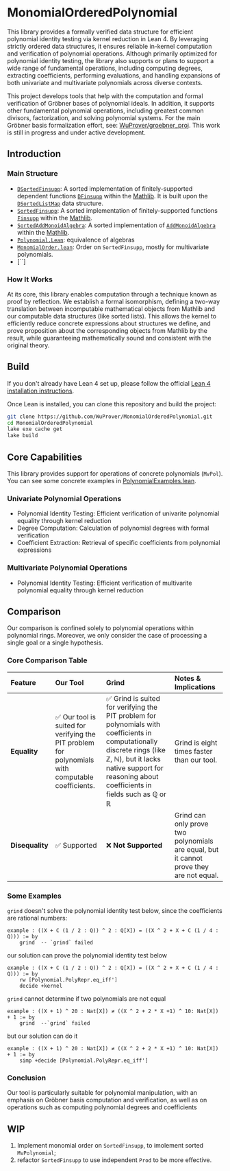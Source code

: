 # MonomialOrderedPolynomial
This library provides a formally verified data structure for efficient polynomial identity testing via kernel reduction in Lean 4. By leveraging strictly ordered data structures, it ensures reliable in-kernel computation and verification of polynomial operations. Although primarily optimized for polynomial identity testing, the library also supports or plans to support a wide range of fundamental operations, including computing degrees, extracting coefficients, performing evaluations, and handling expansions of both univariate and multivariate polynomials across diverse contexts.

This project develops tools that help with the computation and formal verification of Gröbner bases of polynomial ideals. In addition, it supports other fundamental polynomial operations, including greatest common divisors, factorization, and solving polynomial systems. For the main Gröbner basis formalization effort, see: [WuProver/groebner_proj](https://github.com/WuProver/groebner_proj). This work is still in progress and under active development.

## Introduction

### Main Structure

- [`DSortedFinsupp`](./MonomialOrderedPolynomial/DSortedFinsupp.lean): A sorted implementation of finitely-supported dependent functions [`DFinsupp`](https://leanprover-community.github.io/mathlib4_docs/find/?pattern=DFinsupp#doc) within the [Mathlib](https://github.com/leanprover-community/mathlib4). It is built upon the [`DSortedListMap`](./MonomialOrderedPolynomial/DSortedListMap.lean) data structure.
- [`SortedFinsupp`](./MonomialOrderedPolynomial/SortedFinsupp.lean): A sorted implementation of finitely-supported functions [`Finsupp`](https://leanprover-community.github.io/mathlib4_docs/find/?pattern=Finsupp#doc) within the [Mathlib](https://github.com/leanprover-community/mathlib4).
- [`SortedAddMonoidAlgebra`](./MonomialOrderedPolynomial/SortedAddMonoidAlgebra.lean): A sorted implementation of [`AddMonoidAlgebra`](https://leanprover-community.github.io/mathlib4_docs/find/?pattern=AddMonoidAlgebra#doc) within the [Mathlib](https://github.com/leanprover-community/mathlib4).
- [`Polynomial.Lean`](./MonomialOrderedPolynomial/MonomialOrder.lean): equivalence of algebras 
- [`MonomialOrder.lean`](./MonomialOrderedPolynomial/MonomialOrder.lean): Order on `SortedFinsupp`, mostly for multivariate polynomials.
- [``]

### How It Works

At its core, this library enables computation through a technique known as proof by reflection. We establish a formal isomorphism, defining a two-way translation between incomputable mathematical objects from Mathlib and our computable data structures (like sorted lists). This allows the kernel to efficiently reduce concrete expressions about structures we define, and prove proposition about the corresponding objects from Mathlib by the result, while guaranteeing mathematically sound and consistent with the original theory.


## Build
If you don't already have Lean 4 set up, please follow the official [Lean 4 installation instructions](https://leanprover-community.github.io/get_started.html).

Once Lean is installed, you can clone this repository and build the project:
```bash
git clone https://github.com/WuProver/MonomialOrderedPolynomial.git
cd MonomialOrderedPolynomial
lake exe cache get
lake build
```


## Core Capabilities

This library provides support for operations of concrete polynomials (`MvPol`). You can see some concrete examples in [PolynomialExamples.lean](https://github.com/WuProver/MonomialOrderedPolynomial/blob/master/LeanSortedFinsupp/PolynomialExamlpes.lean).

### Univariate Polynomial Operations
- Polynomial Identity Testing: Efficient verification of univarite polynomial equality through kernel reduction
- Degree Computation: Calculation of polynomial degrees with formal verification
- Coefficient Extraction: Retrieval of specific coefficients from polynomial expressions

### Multivariate Polynomial Operations
- Polynomial Identity Testing: Efficient verification of multivarite polynomial equality through kernel reduction



## Comparison
Our comparison is confined solely to polynomial operations within polynomial rings. Moreover, we only consider the case of processing a single goal or a single hypothesis.

### Core Comparison Table

| Feature | Our Tool | Grind | Notes & Implications |
| :--- | :--- | :--- | :--- |
| **Equality** | ✅ Our tool is suited for verifying the PIT problem for polynomials with computable coefficients. | ✅ Grind is suited for verifying the PIT problem for polynomials with coefficients in computationally discrete rings (like ℤ, ℕ), but it lacks native support for reasoning about coefficients in fields such as ℚ or ℝ | Grind is eight times faster than our tool. |
| **Disequality** | ✅ Supported | ❌ **Not Supported** | Grind can only prove two polynomials are equal, but it cannot prove they are not equal. |

### Some Examples
<!-- ![example](img/example.jpg) -->
`grind` doesn't solve the polynomial identity test below, since the coefficients are rational numbers:
```lean
example : ((X + C (1 / 2 : Q)) ^ 2 : Q[X]) = ((X ^ 2 + X + C (1 / 4 : Q))) := by
    grind  -- `grind` failed
```

our solution can prove the polynomial identity test below
```lean
example : ((X + C (1 / 2 : Q)) ^ 2 : Q[X]) = ((X ^ 2 + X + C (1 / 4 : Q))) := by
    rw [Polynomial.PolyRepr.eq_iff']
    decide +kernel
```

`grind` cannot determine if two polynomials are not equal
```lean
example : ((X + 1) ^ 20 : Nat[X]) ≠ ((X ^ 2 + 2 * X +1) ^ 10: Nat[X]) + 1 := by
    grind  --`grind` failed
```

but our solution can do it
```lean
example : ((X + 1) ^ 20 : Nat[X]) ≠ ((X ^ 2 + 2 * X +1) ^ 10: Nat[X]) + 1 := by
    simp +decide [Polynomial.PolyRepr.eq_iff']
```

### Conclusion
Our tool is particularly suitable for polynomial manipulation, with an emphasis on Gröbner basis computation and verification, as well as on operations such as computing polynomial degrees and coefficients



## WIP
1. Implement monomial order on `SortedFinsupp`, to imolement sorted `MvPolynomial`;
2. refactor `SortedFinsupp` to use independent `Prod` to be more effective.
